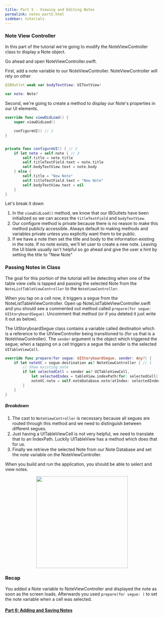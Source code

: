 ```yaml
---
title: Part 5 - Viewing and Editing Notes
permalink: notes-part5.html
sidebar: tutorials
---
```


### Note View Controller

In this part of the tutorial we're going to modify the NoteViewController class to display a Note object.

Go ahead and open NoteViewController.swift.

First, add a note variable to our NoteViewController. NoteViewController will rely on other

```swift
@IBOutlet weak var bodyTextView: UITextView!
    
var note: Note?
```

Second, we're going to create a method to display our Note's properties in our UI elements.

```swift
override func viewDidLoad() {
    super.viewDidLoad()

    configureUI() // 1
}


private func configureUI() { // 2
    if let note = self.note { // 3
        self.title = note.title
        self.titleTextField.text = note.title
        self.bodyTextView.text = note.body
    } else {
        self.title = "New Note"
        self.titleTextField.text = "New Note"
        self.bodyTextView.text = nil
    }
}
```

Let's break it down

1. In the `viewDidLoad()` method, we know that our IBOutlets have been initialized so we can access the `titleTextField` and `bodyTextView`. 
2. Our configure method is private because there is no reason to make this method publicly accessible. Always default to making methods and variables private unless you explicitly want them to be public.
3. If we have a note then set the title and body to the information existing in the note. If no note exists, we'll let user to create a new note. Leaving the UI blank usually isn't helpful so go ahead and give the user a hint by setting the title to "New Note"

### Passing Notes in Class

The goal for this portion of the tutorial will be detecting when one of the table view cells is tapped and passing the selected Note from the `NoteListTableViewController` to the `NoteViewController`.

When you tap on a cell now, it triggers a segue from the NoteListTableViewController. Open up NoteListTableViewController.swift and you should see a commented out method called `prepare(for segue: UIStoryboardSegue)`. Uncomment that method (or if you deleted it just write it out as below).

The UIStoryboardSegue class contains a variable called destination which is a reference to the UIViewController being transitioned to (for us that is a NoteViewController). The `sender` argument is the object which triggered the segue; when a tapping on a cell triggers a segue the sender is the selected `UITableViewCell`. 

```swift
override func prepare(for segue: UIStoryboardSegue, sender: Any?) {
    if let noteVC = segue.destination as? NoteViewController { // 1
        // Show existing note
        if let selectedCell = sender as? UITableViewCell,
            let selectedIndex = tableView.indexPath(for: selectedCell) { // 2
            noteVC.note = self.noteDatabase.note(atIndex: selectedIndex.row) // 3
        }        
    }
}
```

##### Breakdown

1. The cast to `NoteViewController` is necessary because all segues are routed through this method and we need to distinguish between different segues. 
2. Just having a UITableViewCell is not very helpful, we need to translate that to an IndexPath. Luckily UITableView has a method which does that for us.
3. Finally we retrieve the selected Note from our Note Database and set the note variable on the NoteViewController.

When you build and run the application, you should be able to select and view notes. 

<p align="center"> <img src="../images/notes/P5/part5.gif" height="300px" align="center"> </p>

### Recap

You added a Note variable to NoteViewController and displayed the note as soon as the screen loads. Afterwards you used `prepare(for segue: )` to set the note variable when a cell was selected.

#### [Part 6: Adding and Saving Notes](notes-part6)
